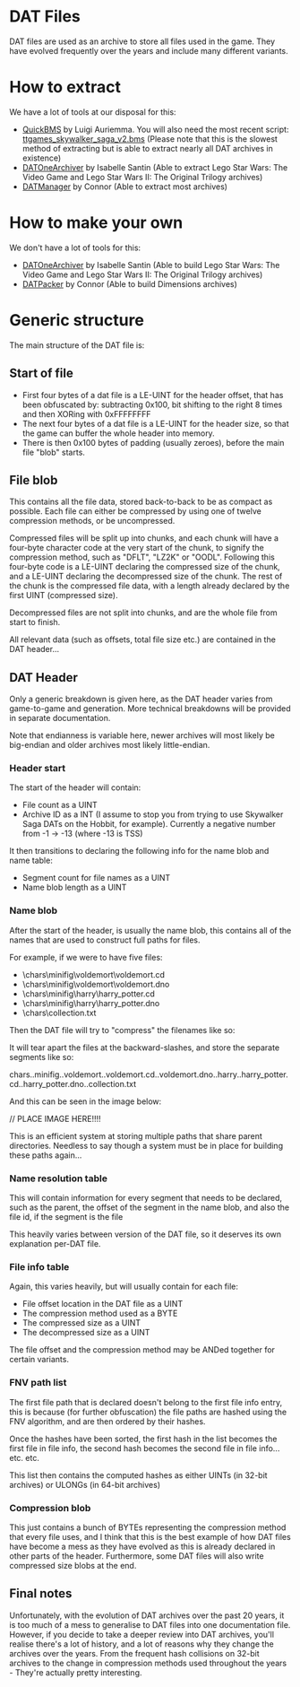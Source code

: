 DAT Files
============
DAT files are used as an archive to store all files used in the game. They have evolved frequently over the years and include many different variants.

# How to extract

We have a lot of tools at our disposal for this:

- [QuickBMS](https://aluigi.altervista.org/quickbms.htm) by Luigi Auriemma. You will also need the most recent script: [ttgames_skywalker_saga_v2.bms](https://cdn.discordapp.com/attachments/792810237098590248/961418302150828142/ttgames_skywalker_saga_v2.bms) (Please note that this is the slowest method of extracting but is able to extract nearly all DAT archives in existence)
- [DATOneArchiver](https://github.com/IsaMorphic/DATOneArchiver) by Isabelle Santin (Able to extract Lego Star Wars: The Video Game and Lego Star Wars II: The Original Trilogy archives)
- [DATManager](https://github.com/connorh315/DATManager) by Connor (Able to extract most archives)

# How to make your own

We don't have a lot of tools for this: 

- [DATOneArchiver](https://github.com/IsaMorphic/DATOneArchiver) by Isabelle Santin (Able to build Lego Star Wars: The Video Game and Lego Star Wars II: The Original Trilogy archives)
- [DATPacker](https://github.com/connorh315/DATPacker) by Connor (Able to build Dimensions archives)

# Generic structure
The main structure of the DAT file is:

## Start of file

- First four bytes of a dat file is a LE-UINT for the header offset, that has been obfuscated by: subtracting 0x100, bit shifting to the right 8 times and then XORing with 0xFFFFFFFF
- The next four bytes of a dat file is a LE-UINT for the header size, so that the game can buffer the whole header into memory.
- There is then 0x100 bytes of padding (usually zeroes), before the main file "blob" starts.

## File blob

This contains all the file data, stored back-to-back to be as compact as possible. Each file can either be compressed by using one of twelve compression methods, or be uncompressed.

Compressed files will be split up into chunks, and each chunk will have a four-byte character code at the very start of the chunk, to signify the compression method, such as "DFLT", "LZ2K" or "OODL". Following this four-byte code is a LE-UINT declaring the compressed size of the chunk, and a LE-UINT declaring the decompressed size of the chunk. The rest of the chunk is the compressed file data, with a length already declared by the first UINT (compressed size).

Decompressed files are not split into chunks, and are the whole file from start to finish.

All relevant data (such as offsets, total file size etc.) are contained in the DAT header...

## DAT Header

Only a generic breakdown is given here, as the DAT header varies from game-to-game and generation. More technical breakdowns will be provided in separate documentation.

Note that endianness is variable here, newer archives will most likely be big-endian and older archives most likely little-endian.

### Header start

The start of the header will contain:

- File count as a UINT
- Archive ID as a INT (I assume to stop you from trying to use Skywalker Saga DATs on the Hobbit, for example). Currently a negative number from -1 -> -13 (where -13 is TSS)

It then transitions to declaring the following info for the name blob and name table:

- Segment count for file names as a UINT
- Name blob length as a UINT

### Name blob

After the start of the header, is usually the name blob, this contains all of the names that are used to construct full paths for files.

For example, if we were to have five files:

- \chars\minifig\voldemort\voldemort.cd
- \chars\minifig\voldemort\voldemort.dno
- \chars\minifig\harry\harry_potter.cd
- \chars\minifig\harry\harry_potter.dno
- \chars\collection.txt

Then the DAT file will try to "compress" the filenames like so:

It will tear apart the files at the backward-slashes, and store the separate segments like so:

chars..minifig..voldemort..voldemort.cd..voldemort.dno..harry..harry_potter.cd..harry_potter.dno..collection.txt

And this can be seen in the image below:

// PLACE IMAGE HERE!!!!

This is an efficient system at storing multiple paths that share parent directories. Needless to say though a system must be in place for building these paths again...

### Name resolution table

This will contain information for every segment that needs to be declared, such as the parent, the offset of the segment in the name blob, and also the file id, if the segment is the file

This heavily varies between version of the DAT file, so it deserves its own explanation per-DAT file.

### File info table

Again, this varies heavily, but will usually contain for each file:

- File offset location in the DAT file as a UINT
- The compression method used as a BYTE
- The compressed size as a UINT
- The decompressed size as a UINT

The file offset and the compression method may be ANDed together for certain variants.

### FNV path list

The first file path that is declared doesn't belong to the first file info entry, this is because (for further obfuscation) the file paths are hashed using the FNV algorithm, and are then ordered by their hashes.

Once the hashes have been sorted, the first hash in the list becomes the first file in file info, the second hash becomes the second file in file info... etc. etc.

This list then contains the computed hashes as either UINTs (in 32-bit archives) or ULONGs (in 64-bit archives)

### Compression blob

This just contains a bunch of BYTEs representing the compression method that every file uses, and I think that this is the best example of how DAT files have become a mess as they have evolved as this is already declared in other parts of the header. Furthermore, some DAT files will also write compressed size blobs at the end.

## Final notes

Unfortunately, with the evolution of DAT archives over the past 20 years, it is too much of a mess to generalise to DAT files into one documentation file. However, if you decide to take a deeper review into DAT archives, you'll realise there's a lot of history, and a lot of reasons why they change the archives over the years. From the frequent hash collisions on 32-bit archives to the change in compression methods used throughout the years - They're actually pretty interesting.

